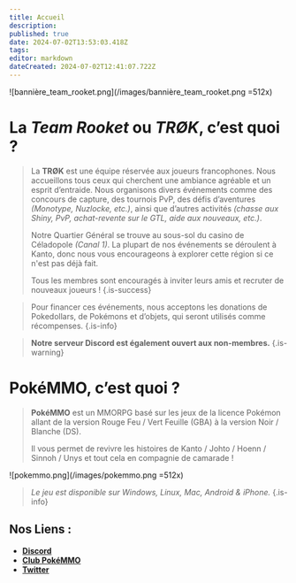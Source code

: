 ```yaml
---
title: Accueil
description: 
published: true
date: 2024-07-02T13:53:03.418Z
tags: 
editor: markdown
dateCreated: 2024-07-02T12:41:07.722Z
---
```


![bannière_team_rooket.png](/images/bannière_team_rooket.png =512x)

# La *Team Rooket* ou *TRØK*, c’est quoi ?

> La **TRØK** est une équipe réservée aux joueurs francophones. Nous accueillons tous ceux qui cherchent une ambiance agréable et un esprit d’entraide. Nous organisons divers événements comme des concours de capture, des tournois PvP, des défis d’aventures *(Monotype, Nuzlocke, etc.)*, ainsi que d’autres activités *(chasse aux Shiny, PvP, achat-revente sur le GTL, aide aux nouveaux, etc.)*.
>
>Notre Quartier Général se trouve au sous-sol du casino de Céladopole *(Canal 1)*. 
La plupart de nos événements se déroulent à Kanto, donc nous vous encourageons à explorer  cette région si ce n'est pas déjà fait.
> 
> Tous les membres sont encouragés à inviter leurs amis et recruter de nouveaux joueurs !
{.is-success}


> Pour financer ces événements, nous acceptons les donations de Pokedollars, de Pokémons et d’objets, qui seront utilisés comme récompenses.
{.is-info}

> **Notre serveur Discord est également ouvert aux non-membres.**
{.is-warning}

# PokéMMO, c’est quoi ?
> **PokéMMO** est un MMORPG basé sur les jeux de la licence Pokémon allant de la version Rouge Feu / Vert Feuille (GBA) à la version Noir / Blanche (DS).
> 
> Il vous permet de revivre les histoires de Kanto / Johto / Hoenn / Sinnoh / Unys et tout cela en compagnie de camarade !

![pokemmo.png](/images/pokemmo.png =512x)

> *Le jeu est disponible sur Windows, Linux, Mac, Android & iPhone.*
{.is-info}

## Nos Liens :
* **[Discord](https://discord.gg/wNKWXRkGgD)**
* **[Club PokéMMO](https://forums.pokemmo.com/index.php?/clubs/212-tr%C3%B8k-team-rooket/)**
* **[Twitter](https://twitter.com/TeamRooket)**



